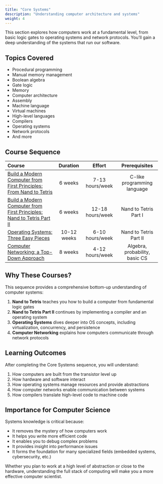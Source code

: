 ```yaml
---
title: "Core Systems"
description: "Understanding computer architecture and systems"
weight: 4
---
```


This section explores how computers work at a fundamental level, from basic logic gates to operating systems and network protocols. You'll gain a deep understanding of the systems that run our software.

## Topics Covered

- Procedural programming
- Manual memory management
- Boolean algebra
- Gate logic
- Memory
- Computer architecture
- Assembly
- Machine language
- Virtual machines
- High-level languages
- Compilers
- Operating systems
- Network protocols
- And more

## Course Sequence

| Course | Duration | Effort | Prerequisites |
| :--- | :---: | :---: | :---: |
| [Build a Modern Computer from First Principles: From Nand to Tetris](https://www.coursera.org/learn/build-a-computer) | 6 weeks | 7-13 hours/week | C-like programming language |
| [Build a Modern Computer from First Principles: Nand to Tetris Part II](https://www.coursera.org/learn/nand2tetris2) | 6 weeks | 12-18 hours/week | Nand to Tetris Part I |
| [Operating Systems: Three Easy Pieces](https://pages.cs.wisc.edu/~remzi/OSTEP/) | 10-12 weeks | 6-10 hours/week | Nand to Tetris Part II |
| [Computer Networking: a Top-Down Approach](http://gaia.cs.umass.edu/kurose_ross/online_lectures.htm) | 8 weeks | 4-12 hours/week | Algebra, probability, basic CS |

## Why These Courses?

This sequence provides a comprehensive bottom-up understanding of computer systems:

1. **Nand to Tetris** teaches you how to build a computer from fundamental logic gates
2. **Nand to Tetris Part II** continues by implementing a compiler and an operating system
3. **Operating Systems** dives deeper into OS concepts, including virtualization, concurrency, and persistence
4. **Computer Networking** explains how computers communicate through network protocols

## Learning Outcomes

After completing the Core Systems sequence, you will understand:

1. How computers are built from the transistor level up
2. How hardware and software interact
3. How operating systems manage resources and provide abstractions
4. How computer networks enable communication between systems
5. How compilers translate high-level code to machine code

## Importance for Computer Science

Systems knowledge is critical because:

- It removes the mystery of how computers work
- It helps you write more efficient code
- It enables you to debug complex problems
- It provides insight into performance issues
- It forms the foundation for many specialized fields (embedded systems, cybersecurity, etc.)

Whether you plan to work at a high level of abstraction or close to the hardware, understanding the full stack of computing will make you a more effective computer scientist. 